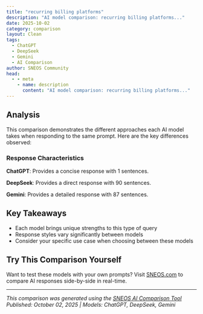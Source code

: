 ```yaml
---
title: "recurring billing platforms"
description: "AI model comparison: recurring billing platforms..."
date: 2025-10-02
category: comparison
layout: Clean
tags:
  - ChatGPT
  - DeepSeek
  - Gemini
  - AI Comparison
author: SNEOS Community
head:
  - - meta
    - name: description
      content: "AI model comparison: recurring billing platforms..."
---
```


<ChatComparison
  title="recurring billing platforms"
  prompt="recurring billing platforms"
  :responses='{"ChatGPT": "Recurring billing platforms are tools and services that automate the invoicing and payment collection process for recurring payments, such as subscriptions, memberships, or any other type of regular billing cycle. These platforms typically offer features like automated billing, payment processing, reporting, and customer management. Here are some popular recurring billing platforms:\n\n1. **Stripe**: A leading payment processing platform that offers a robust subscription billing feature with tools for managing recurring payments and subscriptions.\n\n2. **PayPal**: Provides a subscription services option that allows businesses to set up recurring billing with their established payment system.\n\n3. **Square**: Offers recurring payments functionality as part of its Point of Sale and payment processing services, making it simple for businesses to manage subscriptions.\n\n4. **Chargebee**: A subscription management and recurring billing platform that provides extensive features for managing customer subscriptions, invoicing, and revenue recognition.\n\n5. **Recurly**: Focuses specifically on subscription management, offering tools to streamline billing, invoicing, and analytics for subscription-based businesses.\n\n6. **Zoho Subscriptions**: Part of the Zoho suite, this platform provides tools for managing subscriptions, invoices, and recurring billing with integration into other Zoho services.\n\n7. **Bill.com**: While primarily an accounts payable solution, it also offers features for managing recurring billing and invoicing.\n\n8. **Braintree**: A PayPal service that allows for simpler integration of recurring payment systems for businesses with various payment methods.\n\n9. **Gocardless**: Specializes in direct debit payments, offering a simple way for businesses to collect recurring payments directly from customers&#x27; bank accounts.\n\n10. **Shopify**: Has built-in support for subscriptions through its app ecosystem, allowing merchants to offer recurring billing options alongside traditional e-commerce.\n\nWhen choosing a recurring billing platform, consider factors such as payment gateways, integration capabilities, fees, currency support, and the specific needs of your business model.", "DeepSeek": "Of course. Recurring billing platforms are specialized software that automate the process of charging customers on a repeating schedule (monthly, annually, etc.). They are the financial engine behind the Subscription Economy.\n\nHere\u2019s a comprehensive breakdown of recurring billing platforms, from top providers to key features and selection criteria.\n\n### Top Recurring Billing Platforms (Categorized)\n\nThe \u0022best\u0022 platform depends entirely on your business size, industry, and technical needs. Here\u2019s a look at the leaders in different categories.\n\n#### 1. For Startups and SMBs (Ease of Use \u0026 Quick Setup)\n* **Stripe Billing:** The developer\u0027s favorite. Extremely flexible with a powerful API, but also has a user-friendly dashboard for non-technical users. Excellent documentation and a pay-as-you-go pricing model.\n* **Chargebee:** A direct competitor to Stripe Billing, often seen as more feature-rich out-of-the-box for subscription management (dunning, retention analytics). Great for SaaS companies.\n* **Paddle:** An all-in-one solution **for SaaS companies only**. Acts as a Merchant of Record, meaning they handle global tax collection, compliance, and fraud, so you don\u0027t have to. Simplifies things significantly.\n* **Recurly:** Known for its strong focus on maximizing revenue recovery through sophisticated dunning management (handling failed payments) and a wide range of payment gateways.\n\n#### 2. For Large Enterprises (Scale \u0026 Global Compliance)\n* **Zuora:** The pioneer and leader in this space for large enterprises. It\u0027s not just a billing system; it\u0027s a full \u0022Subscription Order-to-Cash\u0022 platform. Handles extremely complex billing scenarios, revenue recognition (ASC 606), and global scale.\n* **Adobe Commerce (Magento) with Extensions:** For large e-commerce businesses that need recurring billing integrated directly into their existing store. Requires extensions like **Stripe Payments** or **Mageplaza Subscription**.\n* **Salesforce Billing:** The natural choice for companies deeply embedded in the Salesforce ecosystem. It natively integrates with Salesforce CPQ (Quote-to-Cash) and Financial Services Cloud for a unified view of the customer.\n\n#### 3. For E-commerce \u0026 Retail (Shopify Ecosystem)\n* **Shopify Subscriptions / Recharge:** The dominant players for e-commerce brands using Shopify.\n * **Shopify Subscriptions:** The native app, best for simple, product-based subscriptions. Tightly integrated and easy to manage.\n * **Recharge:** The most popular third-party app. Offers more flexibility, better customer portals, and advanced features like prepaid subscriptions and swap options. It\u0027s the go-to for scaling subscription box companies.\n\n#### 4. For Payment-First Simplicity\n* **PayPal Subscriptions:** Very easy to set up buttons and links for recurring payments. Low barrier to entry, but less control and fewer features for managing a complex subscription business.\n* **Square Subscriptions:** A good fit for small service-based businesses (like salons, trainers, consultants) already using Square\u0027s POS ecosystem.\n\n---\n\n### Key Features to Look For\n\nWhen evaluating platforms, ensure they have these core capabilities:\n\n1. **Flexible Billing Models:**\n * **Recurring:** Fixed monthly/annual fees.\n * **Usage-Based/Metered Billing:** Charges based on consumption (e.g., API calls, GB of storage).\n * **Hybrid:** A base fee \u002B usage charges.\n * **One-Time Fees:** Add-ons, setup fees, etc.\n * **Per-Seat Pricing:** Charges per user.\n\n2. **Subscription Lifecycle Management:**\n * Easy upgrades, downgrades, and cancellations.\n * Pausing and resuming subscriptions.\n * Proration for plan changes.\n\n3. **Payment Gateway Integration:**\n * Supports multiple gateways (Stripe, Adyen, Braintree, etc.) for redundancy and better approval rates.\n * Secure storage of payment methods (via PCI-compliant vaults).\n\n4. **Dunning Management (Smart Retries):**\n * Automatically retries failed payments with intelligent logic.\n * Sends automated emails to customers to update their payment method.\n * This is critical for reducing involuntary churn.\n\n5. **Revenue Recovery Tools:**\n * Automated failed payment workflows.\n * Customer self-service portals to update their own payment info.\n * Insights into churn reasons.\n\n6. **International \u0026 Compliance Support:**\n * Multi-currency pricing and settlement.\n * Handling of VAT, GST, and other regional taxes.\n * Compliance with accounting standards like ASC 606 / IFRS 15.\n\n7. **Analytics and Reporting:**\n * Key metrics: MRR/ARR, Churn Rate, LTV, Net Revenue Retention.\n * Invoicing and revenue recognition reports.\n\n---\n\n### How to Choose the Right Platform\n\nAsk yourself these questions:\n\n1. **What is our business model?** (Simple SaaS, usage-based, e-commerce, service-based?)\n2. **What is our stage and scale?** (Early-stage startup, scaling SMB, or large enterprise?)\n3. **What is our technical expertise?** (Do we have developers to use an API-first tool like Stripe, or do we need a no-code solution like Chargebee\u0027s dashboard?)\n4. **What is our budget?** (Consider setup costs, monthly fees, and transaction percentages.)\n5. **Where are our customers?** (Do we need robust global tax and currency handling?)\n6. **What other tools do we use?** (Check for native integrations with your CRM, ERP, and accounting software.)\n\n### Summary Table\n\n| Platform | Best For | Key Strength | Pricing Model |\n| :--- | :--- | :--- | :--- |\n| **Stripe Billing** | Startups, Developers | API flexibility \u0026 ecosystem | Pay-as-you-go \u002B small fee |\n| **Chargebee** | SaaS, SMBs | Feature-rich subscription management | Tiered, based on revenue |\n| **Paddle** | SaaS (All-in-one) | Merchant of Record (handles tax/fraud) | Percentage of revenue |\n| **Recurly** | SMBs to Mid-Market | Revenue recovery \u0026 dunning | Tiered \u002B percentage |\n| **Zuora** | Large Enterprises | Complex billing \u0026 global compliance | Enterprise Quote |\n| **Recharge** | E-commerce (Shopify) | Customer portal \u0026 flexibility | Tiered \u002B transaction fee |\n| **PayPal** | Micro-businesses | Simplicity \u0026 brand recognition | Transaction fee only |\n\n**Final Recommendation:**\n\n* **If you\u0027re a tech-savvy startup:** Start with **Stripe Billing**.\n* **If you\u0027re a SaaS company wanting an out-of-the-box solution:** Compare **Chargebee** and **Recurly**.\n* **If you\u0027re a SaaS company wanting to avoid tax/complexity:** Seriously consider **Paddle**.\n* **If you\u0027re a Shopify store selling subscriptions:** Use **Recharge**.\n* **If you\u0027re a large enterprise with complex needs:** You\u0027re likely already looking at **Zuora** or **Salesforce Billing**.", "Gemini": "Okay, let\u0027s dive into the world of recurring billing platforms. Here\u0027s a breakdown to help you understand the options, considerations, and key players:\n\n**What is a Recurring Billing Platform?**\n\nA recurring billing platform is software that automates the process of charging customers on a regular, pre-defined schedule. It handles subscriptions, memberships, payment plans, and other scenarios where customers are billed repeatedly for goods or services.\n\n**Key Features of a Recurring Billing Platform:**\n\n* **Subscription Management:**\n * **Plan Creation:** Easily set up different subscription tiers, pricing, and billing frequencies (e.g., monthly, quarterly, annually).\n * **Customer Management:** Centralized database for storing customer information, payment methods, and subscription details.\n * **Subscription Lifecycle Management:** Handles subscription activation, upgrades, downgrades, cancellations, renewals, and suspensions.\n* **Payment Processing:**\n * **Payment Gateway Integration:** Connects to payment gateways (e.g., Stripe, PayPal, Braintree, Authorize.net) to securely process payments.\n * **Automated Billing:** Automatically generates and sends invoices on the scheduled billing date.\n * **Failed Payment Handling:** Automated dunning management to retry failed payments, send reminders, and prevent involuntary churn.\n * **Multiple Payment Methods:** Supports credit cards, debit cards, ACH (bank transfers), and potentially other payment methods like digital wallets (Apple Pay, Google Pay).\n* **Invoicing and Reporting:**\n * **Automated Invoice Generation:** Creates and sends professional-looking invoices to customers.\n * **Reporting and Analytics:** Provides insights into subscription metrics like MRR (Monthly Recurring Revenue), churn rate, customer lifetime value (CLTV), and more.\n * **Tax Handling:** Some platforms offer tax calculation and compliance features to help businesses manage sales tax.\n* **Automation and Integration:**\n * **API (Application Programming Interface):** Allows integration with other business systems like CRM (Customer Relationship Management), accounting software, and marketing automation platforms.\n * **Webhooks:** Enables real-time notifications about events like subscription changes, payment failures, etc.\n * **Workflow Automation:** Automate tasks like sending welcome emails, subscription reminders, or cancellation confirmations.\n* **Security and Compliance:**\n * **PCI DSS Compliance:** Ensures secure handling of credit card data.\n * **Data Encryption:** Protects sensitive customer information.\n * **Fraud Prevention:** Helps identify and prevent fraudulent transactions.\n* **Customer Portal:**\n * Allows customers to manage their subscriptions, update payment information, view invoices, and more.\n* **Dunning Management:**\n * Automates the process of recovering failed payments.\n * Sends automated email sequences to notify users of payment failures.\n * Offers options for updating payment information.\n* **Proration:**\n * Calculates and applies pro-rated charges for upgrades, downgrades, or cancellations within a billing cycle.\n\n**Popular Recurring Billing Platforms:**\n\nHere\u0027s a list of some of the most popular and well-regarded platforms, categorized loosely by target market and pricing structure (though pricing is always subject to change, so check the official websites for the most up-to-date information):\n\n**Comprehensive/Enterprise-Level Platforms:** (Often more complex, scalable, and with higher price points)\n\n* **Chargebee:** A very popular, robust platform with a wide range of features, strong integrations, and excellent customer support. Good for rapidly scaling businesses.\n* **Recurly:** Another enterprise-grade solution known for its sophisticated features, robust reporting, and high scalability. Often chosen by large subscription businesses.\n* **Zuora:** An enterprise-level platform designed for complex subscription models and high-volume billing. Offers advanced features like revenue recognition and subscription order management.\n* **Braintree (a PayPal company):** While primarily a payment gateway, Braintree offers strong recurring billing capabilities and is well-suited for businesses that need advanced fraud protection and international payment processing.\n* **Stripe:** Primarily a payment gateway, Stripe offers robust recurring billing capabilities through its \u0022Stripe Billing\u0022 product. Excellent for developers and businesses that want highly customizable solutions.\n* **Paddle:** Acts as a Merchant of Record, handling sales tax, compliance, and international payments, making it a good choice for SaaS businesses selling globally. Often more expensive.\n\n**Mid-Market/SMB Focused Platforms:** (More affordable and easier to set up than enterprise solutions)\n\n* **SubscriptionFlow:** Offers a comprehensive suite of features, including subscription management, recurring billing, invoicing, and reporting.\n* **Zoho Subscriptions:** Part of the Zoho suite of business applications, Zoho Subscriptions provides a simple and affordable recurring billing solution, especially for businesses already using other Zoho products.\n* **FastSpring:** Another Merchant of Record platform, handling sales tax, compliance, and global payments, aimed at SaaS and software businesses.\n* **Pabbly Subscription Billing:** A more budget-friendly option with a focus on ease of use and lifetime deals.\n* **FuseBill:** A comprehensive billing solution, offering features such as usage-based billing, subscription management, and accounts receivable automation.\n* **AppDirect:** A commerce platform designed for selling cloud services and software subscriptions.\n\n**Platforms Integrated with CRM Systems:**\n\n* **Salesforce Billing:** Built on the Salesforce platform, it integrates directly with Salesforce Sales Cloud and Service Cloud for seamless subscription management.\n* **NetSuite SuiteBilling:** Integrated within the NetSuite ERP system, providing unified billing and revenue recognition capabilities.\n\n**Niche Platforms:**\n\n* **MemberPress (WordPress Plugin):** Specifically designed for membership sites built on WordPress.\n* **Subbly:** Specifically geared towards subscription box businesses.\n* **Cratejoy:** A marketplace for subscription box businesses, also offering tools for managing subscriptions.\n\n**Factors to Consider When Choosing a Platform:**\n\n* **Business Size and Complexity:** A small startup has different needs than a large enterprise.\n* **Subscription Model:** Consider the complexity of your subscription plans (e.g., tiered pricing, usage-based billing, add-ons).\n* **Payment Gateway Integration:** Ensure the platform integrates with your preferred payment gateway(s).\n* **Reporting and Analytics:** Look for robust reporting features to track key subscription metrics.\n* **Integration Capabilities:** Assess the platform\u0027s ability to integrate with your other business systems.\n* **Pricing:** Compare pricing models (e.g., per-transaction fees, monthly subscription fees, tiered pricing).\n* **Customer Support:** Evaluate the platform\u0027s customer support options and response times.\n* **Ease of Use:** Consider the platform\u0027s user interface and ease of setup.\n* **Scalability:** Choose a platform that can scale with your business growth.\n* **Compliance:** Ensure the platform complies with relevant regulations (e.g., PCI DSS, GDPR).\n* **Security:** Make sure the platform uses secure encryption for your data.\n\n**Pricing Models:**\n\n* **Transaction-Based:** You pay a percentage of each transaction, plus a small per-transaction fee. Common for payment gateways.\n* **Monthly Subscription:** You pay a fixed monthly fee based on the number of subscribers or the features you need.\n* **Tiered Pricing:** The price depends on the number of subscribers, transactions, or features you use.\n* **Usage-Based:** You pay based on the amount of usage, such as the number of API calls or the amount of data processed.\n* **Custom Pricing:** Enterprise-level platforms may offer custom pricing based on your specific needs.\n\n**Before You Choose:**\n\n1. **Define Your Requirements:** Clearly outline your specific needs and goals for recurring billing.\n2. **Research and Compare:** Compare different platforms based on your requirements, pricing, and features.\n3. **Read Reviews:** Check online reviews and testimonials to get insights from other users.\n4. **Request Demos:** Sign up for free trials or request demos to test the platforms firsthand.\n5. **Consider Scalability:** Choose a solution that can grow with your business and handle increasing transaction volumes.\n\n**In summary, choosing the right recurring billing platform is a critical decision for any business offering subscription-based products or services. By carefully evaluating your needs, comparing different platforms, and considering the factors outlined above, you can find a solution that streamlines your billing processes, improves customer retention, and drives revenue growth.**\n"}' 
  published-date="12:02"
/>

## Analysis

This comparison demonstrates the different approaches each AI model takes when responding to the same prompt. Here are the key differences observed:

### Response Characteristics

**ChatGPT**: Provides a concise response with 1 sentences. 

**DeepSeek**: Provides a direct response with 90 sentences. 

**Gemini**: Provides a detailed response with 87 sentences. 

## Key Takeaways

- Each model brings unique strengths to this type of query
- Response styles vary significantly between models
- Consider your specific use case when choosing between these models

## Try This Comparison Yourself

Want to test these models with your own prompts? Visit [SNEOS.com](https://sneos.com) to compare AI responses side-by-side in real-time.

---

*This comparison was generated using the [SNEOS AI Comparison Tool](https://sneos.com)*
*Published: October 02, 2025 | Models: ChatGPT, DeepSeek, Gemini*
